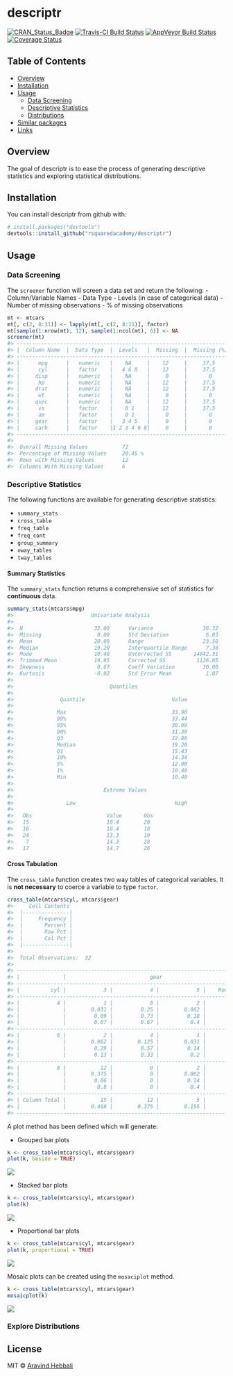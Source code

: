
<!-- README.md is generated from README.Rmd. Please edit that file -->
descriptr
=========

[![CRAN\_Status\_Badge](http://www.r-pkg.org/badges/version/descriptr)](https://cran.r-project.org/package=descriptr) [![Travis-CI Build Status](https://travis-ci.org/rsquaredacademy/descriptr.svg?branch=master)](https://travis-ci.org/rsquaredacademy/descriptr) [![AppVeyor Build Status](https://ci.appveyor.com/api/projects/status/github/rsquaredacademy/descriptr?branch=master&svg=true)](https://ci.appveyor.com/project/rsquaredacademy/descriptr) [![Coverage Status](https://img.shields.io/codecov/c/github/rsquaredacademy/descriptr/master.svg)](https://codecov.io/github/rsquaredacademy/descriptr?branch=master)

Table of Contents
-----------------

-   [Overview](#overview)
-   [Installation](#installation)
-   [Usage](#usage)
    -   [Data Screening](#screener)
    -   [Descriptive Statistics](#descriptive)
    -   [Distributions](#distributions)
-   [Similar packages](#similar)
-   [Links](#links)

Overview
--------

The goal of descriptr is to ease the process of generating descriptive statistics and exploring statistical distributions.

Installation
------------

You can install descriptr from github with:

``` r
# install.packages("devtools")
devtools::install_github("rsquaredacademy/descriptr")
```

Usage
-----

### Data Screening

The `screener` function will screen a data set and return the following: - Column/Variable Names - Data Type - Levels (in case of categorical data) - Number of missing observations - % of missing observations

``` r
mt <- mtcars
mt[, c(2, 8:11)] <- lapply(mt[, c(2, 8:11)], factor)
mt[sample(1:nrow(mt), 12), sample(1:ncol(mt), 6)] <- NA
screener(mt)
#> -----------------------------------------------------------------------
#> |  Column Name  |  Data Type  |  Levels   |  Missing  |  Missing (%)  |
#> -----------------------------------------------------------------------
#> |      mpg      |   numeric   |    NA     |    12     |     37.5      |
#> |      cyl      |   factor    |   4 6 8   |    12     |     37.5      |
#> |     disp      |   numeric   |    NA     |     0     |       0       |
#> |      hp       |   numeric   |    NA     |    12     |     37.5      |
#> |     drat      |   numeric   |    NA     |    12     |     37.5      |
#> |      wt       |   numeric   |    NA     |     0     |       0       |
#> |     qsec      |   numeric   |    NA     |    12     |     37.5      |
#> |      vs       |   factor    |    0 1    |    12     |     37.5      |
#> |      am       |   factor    |    0 1    |     0     |       0       |
#> |     gear      |   factor    |   3 4 5   |     0     |       0       |
#> |     carb      |   factor    |1 2 3 4 6 8|     0     |       0       |
#> -----------------------------------------------------------------------
#> 
#>  Overall Missing Values           72 
#>  Percentage of Missing Values     20.45 %
#>  Rows with Missing Values         12 
#>  Columns With Missing Values      6
```

### Descriptive Statistics

The following functions are available for generating descriptive statistics:

-   `summary_stats`
-   `cross_table`
-   `freq_table`
-   `freq_cont`
-   `group_summary`
-   `oway_tables`
-   `tway_tables`

#### Summary Statistics

The `summary_stats` function returns a comprehensive set of statistics for **continuous** data.

``` r
summary_stats(mtcars$mpg)
#>                         Univariate Analysis                          
#> 
#>  N                       32.00      Variance                36.32 
#>  Missing                  0.00      Std Deviation            6.03 
#>  Mean                    20.09      Range                   23.50 
#>  Median                  19.20      Interquartile Range      7.38 
#>  Mode                    10.40      Uncorrected SS       14042.31 
#>  Trimmed Mean            19.95      Corrected SS          1126.05 
#>  Skewness                 0.67      Coeff Variation         30.00 
#>  Kurtosis                -0.02      Std Error Mean           1.07 
#> 
#>                               Quantiles                               
#> 
#>               Quantile                            Value                
#> 
#>              Max                                  33.90                
#>              99%                                  33.44                
#>              95%                                  30.09                
#>              90%                                  31.30                
#>              Q3                                   22.80                
#>              Median                               19.20                
#>              Q1                                   15.43                
#>              10%                                  14.34                
#>              5%                                   12.00                
#>              1%                                   10.40                
#>              Min                                  10.40                
#> 
#>                             Extreme Values                            
#> 
#>                 Low                                High                
#> 
#>   Obs                        Value       Obs                        Value 
#>   15                         10.4        20                         33.9  
#>   16                         10.4        18                         32.4  
#>   24                         13.3        19                         30.4  
#>    7                         14.3        28                         30.4  
#>   17                         14.7        26                         27.3
```

#### Cross Tabulation

The `cross_table` function creates two way tables of categorical variables. It is **not necessary** to coerce a variable to type `factor`.

``` r
cross_table(mtcars$cyl, mtcars$gear)
#>     Cell Contents
#>  |---------------|
#>  |     Frequency |
#>  |       Percent |
#>  |       Row Pct |
#>  |       Col Pct |
#>  |---------------|
#> 
#>  Total Observations:  32 
#> 
#> ----------------------------------------------------------------------------
#> |              |                           gear                            |
#> ----------------------------------------------------------------------------
#> |          cyl |            3 |            4 |            5 |    Row Total |
#> ----------------------------------------------------------------------------
#> |            4 |            1 |            8 |            2 |           11 |
#> |              |        0.031 |         0.25 |        0.062 |              |
#> |              |         0.09 |         0.73 |         0.18 |         0.34 |
#> |              |         0.07 |         0.67 |          0.4 |              |
#> ----------------------------------------------------------------------------
#> |            6 |            2 |            4 |            1 |            7 |
#> |              |        0.062 |        0.125 |        0.031 |              |
#> |              |         0.29 |         0.57 |         0.14 |         0.22 |
#> |              |         0.13 |         0.33 |          0.2 |              |
#> ----------------------------------------------------------------------------
#> |            8 |           12 |            0 |            2 |           14 |
#> |              |        0.375 |            0 |        0.062 |              |
#> |              |         0.86 |            0 |         0.14 |         0.44 |
#> |              |          0.8 |            0 |          0.4 |              |
#> ----------------------------------------------------------------------------
#> | Column Total |           15 |           12 |            5 |           32 |
#> |              |        0.468 |        0.375 |        0.155 |              |
#> ----------------------------------------------------------------------------
```

A plot method has been defined which will generate:

-   Grouped bar plots

``` r
k <- cross_table(mtcars$cyl, mtcars$gear)
plot(k, beside = TRUE)
```

![](README-cross_group-1.png)

-   Stacked bar plots

``` r
k <- cross_table(mtcars$cyl, mtcars$gear)
plot(k)
```

![](README-cross_stack-1.png)

-   Proportional bar plots

``` r
k <- cross_table(mtcars$cyl, mtcars$gear)
plot(k, proportional = TRUE)
```

![](README-cross_prop-1.png)

Mosaic plots can be created using the `mosaciplot` method.

``` r
k <- cross_table(mtcars$cyl, mtcars$gear)
mosaicplot(k)
```

![](README-mosaic-1.png)

### Explore Distributions

License
-------

MIT © [Aravind Hebbali](https://www.rsquaredacademy.com)
